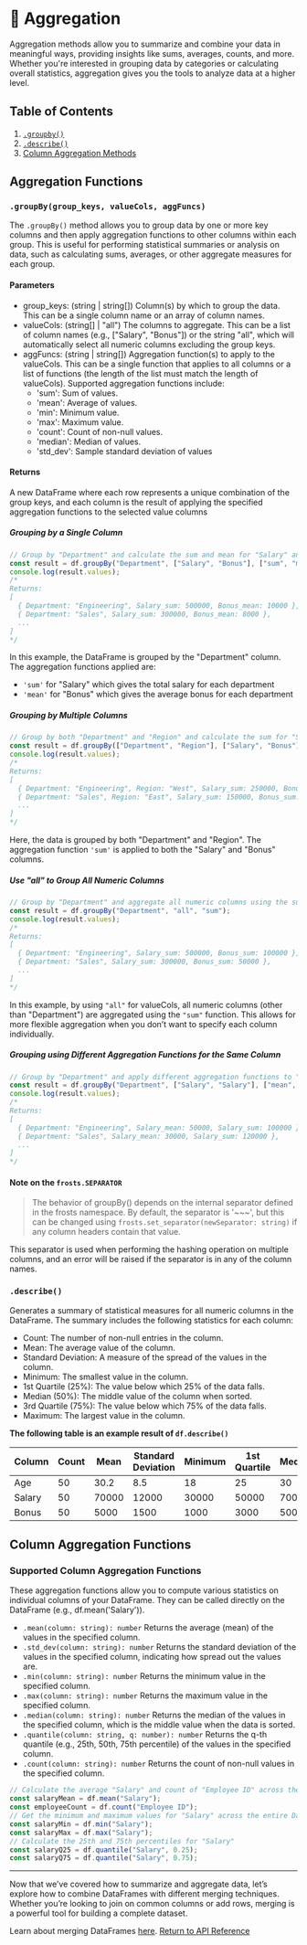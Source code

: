 # 🔢 Aggregation

Aggregation methods allow you to summarize and combine your data in meaningful ways, providing insights like sums, averages, counts, and more. Whether you're interested in grouping data by categories or calculating overall statistics, aggregation gives you the tools to analyze data at a higher level.

## Table of Contents

1. [`.groupby()`](#groupbygroup_keys-valuecols-aggfuncs)
2. [`.describe()`](#describe)
3. [Column Aggregation Methods](#column-aggregation-functions)

## Aggregation Functions

### `.groupBy(group_keys, valueCols, aggFuncs)`

The `.groupBy()` method allows you to group data by one or more key columns and then apply aggregation functions to other columns within each group. This is useful for performing statistical summaries or analysis on data, such as calculating sums, averages, or other aggregate measures for each group.

#### Parameters

- group_keys: (string | string[])
    Column(s) by which to group the data. This can be a single column name or an array of column names.
- valueCols: (string[] | "all")
    The columns to aggregate. This can be a list of column names (e.g., ["Salary", "Bonus"]) or the string "all", which will automatically select all numeric columns excluding the group keys.
- aggFuncs: (string | string[])
    Aggregation function(s) to apply to the valueCols. This can be a single function that applies to all columns or a list of functions (the length of the list must match the length of valueCols). Supported aggregation functions include:
  - 'sum': Sum of values.
  - 'mean': Average of values.
  - 'min': Minimum value.
  - 'max': Maximum value.
  - 'count': Count of non-null values.
  - 'median': Median of values.
  - 'std_dev': Sample standard deviation of values

#### Returns

A new DataFrame where each row represents a unique combination of the group keys, and each column is the result of applying the specified aggregation functions to the selected value columns

##### Grouping by a Single Column

```ts
// Group by "Department" and calculate the sum and mean for "Salary" and "Bonus"
const result = df.groupBy("Department", ["Salary", "Bonus"], ["sum", "mean"]);
console.log(result.values);
/*
Returns:
[
  { Department: "Engineering", Salary_sum: 500000, Bonus_mean: 10000 },
  { Department: "Sales", Salary_sum: 300000, Bonus_mean: 8000 },
  ...
]
*/
```

In this example, the DataFrame is grouped by the "Department" column. The aggregation functions applied are:

- `'sum'` for "Salary" which gives the total salary for each department
- `'mean'` for "Bonus" which gives the average bonus for each department

##### Grouping by Multiple Columns

```ts
// Group by both "Department" and "Region" and calculate the sum for "Salary" and "Bonus"
const result = df.groupBy(["Department", "Region"], ["Salary", "Bonus"], ["sum", "sum"]);
console.log(result.values);
/*
Returns:
[
  { Department: "Engineering", Region: "West", Salary_sum: 250000, Bonus_sum: 5000 },
  { Department: "Sales", Region: "East", Salary_sum: 150000, Bonus_sum: 3000 },
  ...
]
*/
```

Here, the data is grouped by both "Department" and "Region". The aggregation function `'sum'` is applied to both the "Salary" and "Bonus" columns.

##### Use "all" to Group All Numeric Columns

```ts
// Group by "Department" and aggregate all numeric columns using the sum function
const result = df.groupBy("Department", "all", "sum");
console.log(result.values);
/*
Returns:
[
  { Department: "Engineering", Salary_sum: 500000, Bonus_sum: 100000 },
  { Department: "Sales", Salary_sum: 300000, Bonus_sum: 50000 },
  ...
]
*/
```

In this example, by using `"all"` for valueCols, all numeric columns (other than "Department") are aggregated using the `"sum"` function. This allows for more flexible aggregation when you don’t want to specify each column individually.

##### Grouping using Different Aggregation Functions for the Same Column

```ts
// Group by "Department" and apply different aggregation functions to "Salary" and "Bonus"
const result = df.groupBy("Department", ["Salary", "Salary"], ["mean", "sum"]);
console.log(result.values);
/*
Returns:
[
  { Department: "Engineering", Salary_mean: 50000, Salary_sum: 100000 },
  { Department: "Sales", Salary_mean: 30000, Salary_sum: 120000 },
  ...
]
*/
```

#### Note on the `frosts.SEPARATOR`

>The behavior of groupBy() depends on the internal separator defined in the frosts namespace.
> By default, the separator is '~~~', but this can be changed using `frosts.set_separator(newSeparator: string)` if any column headers contain that value.

This separator is used when performing the hashing operation on multiple columns, and an error will be raised if the separator is in any of the column names.

### `.describe()`

Generates a summary of statistical measures for all numeric columns in the DataFrame. The summary includes the following statistics for each column:

- Count: The number of non-null entries in the column.
- Mean: The average value of the column.
- Standard Deviation: A measure of the spread of the values in the column.
- Minimum: The smallest value in the column.
- 1st Quartile (25%): The value below which 25% of the data falls.
- Median (50%): The middle value of the column when sorted.
- 3rd Quartile (75%): The value below which 75% of the data falls.
- Maximum: The largest value in the column.

**The following table is an example result of `df.describe()`**

| Column        | Count | Mean   | Standard Deviation | Minimum | 1st Quartile | Median | 3rd Quartile | Maximum |
|---------------|-------|--------|--------------------|---------|--------------|--------|--------------|---------|
| Age           | 50    | 30.2   | 8.5                | 18      | 25           | 30     | 35           | 50      |
| Salary        | 50    | 70000  | 12000              | 30000   | 50000        | 70000  | 85000        | 120000  |
| Bonus         | 50    | 5000   | 1500               | 1000    | 3000         | 5000   | 7000         | 10000   |

## Column Aggregation Functions

### Supported Column Aggregation Functions

These aggregation functions allow you to compute various statistics on individual columns of your DataFrame. They can be called directly on the DataFrame (e.g., df.mean('Salary')).

- `.mean(column: string): number`
Returns the average (mean) of the values in the specified column.
- `.std_dev(column: string): number`
Returns the standard deviation of the values in the specified column, indicating how spread out the values are.
- `.min(column: string): number`
Returns the minimum value in the specified column.
- `.max(column: string): number`
Returns the maximum value in the specified column.
- `.median(column: string): number`
Returns the median of the values in the specified column, which is the middle value when the data is sorted.
- `.quantile(column: string, q: number): number`
Returns the q-th quantile (e.g., 25th, 50th, 75th percentile) of the values in the specified column.
- `.count(column: string): number`
Returns the count of non-null values in the specified column.

```ts
// Calculate the average "Salary" and count of "Employee ID" across the entire DataFrame
const salaryMean = df.mean("Salary");
const employeeCount = df.count("Employee ID");
// Get the minimum and maximum values for "Salary" across the entire DataFrame
const salaryMin = df.min("Salary");
const salaryMax = df.max("Salary");
// Calculate the 25th and 75th percentiles for "Salary"
const salaryQ25 = df.quantile("Salary", 0.25);
const salaryQ75 = df.quantile("Salary", 0.75);
```

---

Now that we’ve covered how to summarize and aggregate data, let’s explore how to combine DataFrames with different merging techniques. Whether you’re looking to join on common columns or add rows, merging is a powerful tool for building a complete dataset.

Learn about merging DataFrames [here](merging.md).
[Return to API Reference](/docs/index.md)
